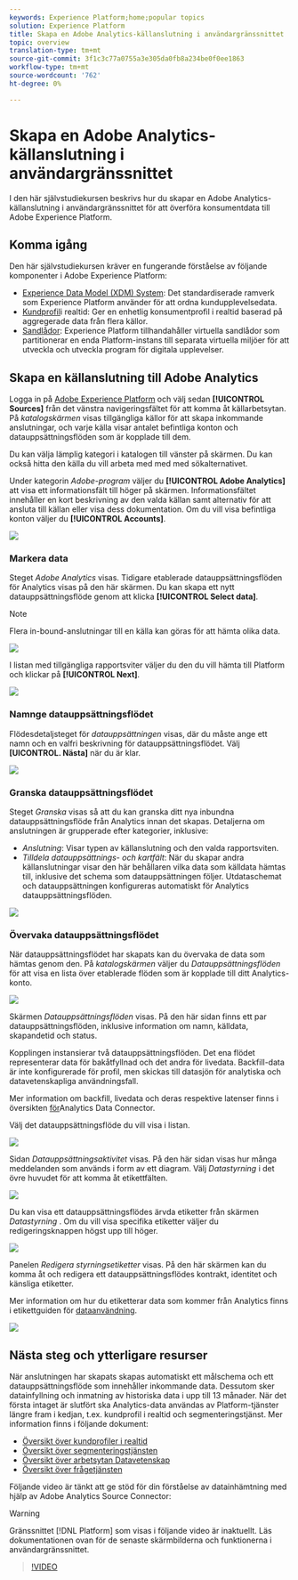 ```yaml
---
keywords: Experience Platform;home;popular topics
solution: Experience Platform
title: Skapa en Adobe Analytics-källanslutning i användargränssnittet
topic: overview
translation-type: tm+mt
source-git-commit: 3f1c3c77a0755a3e305da0fb8a234be0f0ee1863
workflow-type: tm+mt
source-wordcount: '762'
ht-degree: 0%

---
```



# Skapa en Adobe Analytics-källanslutning i användargränssnittet

I den här självstudiekursen beskrivs hur du skapar en Adobe Analytics-källanslutning i användargränssnittet för att överföra konsumentdata till Adobe Experience Platform.

## Komma igång

Den här självstudiekursen kräver en fungerande förståelse av följande komponenter i Adobe Experience Platform:

* [Experience Data Model (XDM) System](../../../../../xdm/home.md): Det standardiserade ramverk som Experience Platform använder för att ordna kundupplevelsedata.
* [Kundprofil](../../../../../profile/home.md)i realtid: Ger en enhetlig konsumentprofil i realtid baserad på aggregerade data från flera källor.
* [Sandlådor](../../../../../sandboxes/home.md): Experience Platform tillhandahåller virtuella sandlådor som partitionerar en enda Platform-instans till separata virtuella miljöer för att utveckla och utveckla program för digitala upplevelser.

## Skapa en källanslutning till Adobe Analytics

Logga in på <a href="https://platform.adobe.com" target="_blank">Adobe Experience Platform</a> och välj sedan **[!UICONTROL Sources]** från det vänstra navigeringsfältet för att komma åt källarbetsytan. På *katalogskärmen* visas tillgängliga källor för att skapa inkommande anslutningar, och varje källa visar antalet befintliga konton och datauppsättningsflöden som är kopplade till dem.

Du kan välja lämplig kategori i katalogen till vänster på skärmen. Du kan också hitta den källa du vill arbeta med med med sökalternativet.

Under kategorin *Adobe-program* väljer du **[!UICONTROL Adobe Analytics]** att visa ett informationsfält till höger på skärmen. Informationsfältet innehåller en kort beskrivning av den valda källan samt alternativ för att ansluta till källan eller visa dess dokumentation. Om du vill visa befintliga konton väljer du **[!UICONTROL Accounts]**.

![](../../../../images/tutorials/create/analytics/catalog.png)

### Markera data

Steget *Adobe Analytics* visas. Tidigare etablerade datauppsättningsflöden för Analytics visas på den här skärmen. Du kan skapa ett nytt datauppsättningsflöde genom att klicka **[!UICONTROL Select data]**.

>[!NOTE]
>
>Flera in-bound-anslutningar till en källa kan göras för att hämta olika data.

![](../../../../images/tutorials/create/analytics/dataset-flows.png)

<!---Analytics report suites can be configured for one sandbox at a time. To import the same report suite into a different sandbox, the dataset flow will have to be deleted and instantiated again via configuration for a different sandbox.--->

I listan med tillgängliga rapportsviter väljer du den du vill hämta till Platform och klickar på **[!UICONTROL Next]**.

![](../../../../images/tutorials/create/analytics/select-data.png)

### Namnge datauppsättningsflödet

Flödesdetaljsteget för *datauppsättningen* visas, där du måste ange ett namn och en valfri beskrivning för datauppsättningsflödet. Välj **[UICONTROL. Nästa]** när du är klar.

![](../../../../images/tutorials/create/analytics/dataset-flow-detail.png)

### Granska datauppsättningsflödet

Steget *Granska* visas så att du kan granska ditt nya inbundna datauppsättningsflöde från Analytics innan det skapas. Detaljerna om anslutningen är grupperade efter kategorier, inklusive:

* *Anslutning*: Visar typen av källanslutning och den valda rapportsviten.
* *Tilldela datauppsättnings- och kartfält*: När du skapar andra källanslutningar visar den här behållaren vilka data som källdata hämtas till, inklusive det schema som datauppsättningen följer. Utdataschemat och datauppsättningen konfigureras automatiskt för Analytics datauppsättningsflöden.

![](../../../../images/tutorials/create/analytics/review.png)

### Övervaka datauppsättningsflödet

När datauppsättningsflödet har skapats kan du övervaka de data som hämtas genom den. På *katalogskärmen* väljer du *Datauppsättningsflöden* för att visa en lista över etablerade flöden som är kopplade till ditt Analytics-konto.

![](../../../../images/tutorials/create/analytics/catalog-dataset-flows.png)

Skärmen *Datauppsättningsflöden* visas. På den här sidan finns ett par datauppsättningsflöden, inklusive information om namn, källdata, skapandetid och status.

Kopplingen instansierar två datauppsättningsflöden. Det ena flödet representerar data för bakåtfyllnad och det andra för livedata. Backfill-data är inte konfigurerade för profil, men skickas till datasjön för analytiska och datavetenskapliga användningsfall.

Mer information om backfill, livedata och deras respektive latenser finns i översikten [för](../../../../connectors/adobe-applications/analytics.md)Analytics Data Connector.

Välj det datauppsättningsflöde du vill visa i listan.

![](../../../../images/tutorials/create/analytics/backfill.png)

Sidan *Datauppsättningsaktivitet* visas. På den här sidan visas hur många meddelanden som används i form av ett diagram. Välj *Datastyrning* i det övre huvudet för att komma åt etikettfälten.

![](../../../../images/tutorials/create/analytics/batches.png)

Du kan visa ett datauppsättningsflödes ärvda etiketter från skärmen *Datastyrning* . Om du vill visa specifika etiketter väljer du redigeringsknappen högst upp till höger.

![](../../../../images/tutorials/create/analytics/data-gov.png)

Panelen *Redigera styrningsetiketter* visas. På den här skärmen kan du komma åt och redigera ett datauppsättningsflödes kontrakt, identitet och känsliga etiketter.

Mer information om hur du etiketterar data som kommer från Analytics finns i etikettguiden för [dataanvändning](../../../../../data-governance/labels/user-guide.md).

![](../../../../images/tutorials/create/analytics/labels.png)

## Nästa steg och ytterligare resurser

När anslutningen har skapats skapas automatiskt ett målschema och ett datauppsättningsflöde som innehåller inkommande data. Dessutom sker datainfyllning och inmatning av historiska data i upp till 13 månader. När det första intaget är slutfört ska Analytics-data användas av Platform-tjänster längre fram i kedjan, t.ex. kundprofil i realtid och segmenteringstjänst. Mer information finns i följande dokument:

* [Översikt över kundprofiler i realtid](../../../../../profile/home.md)
* [Översikt över segmenteringstjänsten](../../../../../segmentation/home.md)
* [Översikt över arbetsytan Datavetenskap](../../../../../data-science-workspace/home.md)
* [Översikt över frågetjänsten](../../../../../query-service/home.md)

Följande video är tänkt att ge stöd för din förståelse av datainhämtning med hjälp av Adobe Analytics Source Connector:

>[!WARNING]
>
> Gränssnittet [!DNL Platform] som visas i följande video är inaktuellt. Läs dokumentationen ovan för de senaste skärmbilderna och funktionerna i användargränssnittet.

>[!VIDEO](https://video.tv.adobe.com/v/29687?quality=12&learn=on)

